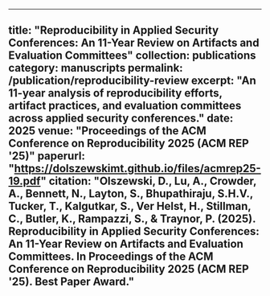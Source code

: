 ---

title: "Reproducibility in Applied Security Conferences: An 11-Year Review on Artifacts and Evaluation Committees"
collection: publications
category: manuscripts
permalink: /publication/reproducibility-review
excerpt: "An 11-year analysis of reproducibility efforts, artifact practices, and evaluation committees across applied security conferences."
date: 2025
venue: "Proceedings of the ACM Conference on Reproducibility 2025 (ACM REP '25)"
paperurl: "https://dolszewskimt.github.io/files/acmrep25-19.pdf"
citation: "Olszewski, D., Lu, A., Crowder, A., Bennett, N., Layton, S., Bhupathiraju, S.H.V., Tucker, T., Kalgutkar, S., Ver Helst, H., Stillman, C., Butler, K., Rampazzi, S., & Traynor, P. (2025). Reproducibility in Applied Security Conferences: An 11-Year Review on Artifacts and Evaluation Committees. In Proceedings of the ACM Conference on Reproducibility 2025 (ACM REP '25). Best Paper Award."
---------------------------------------------------------------------------------------------------------------------------------------------------------------------------------------------------------------------------------------------------------------------------------------------------------------------------------------------------------------------------------------------------------------
